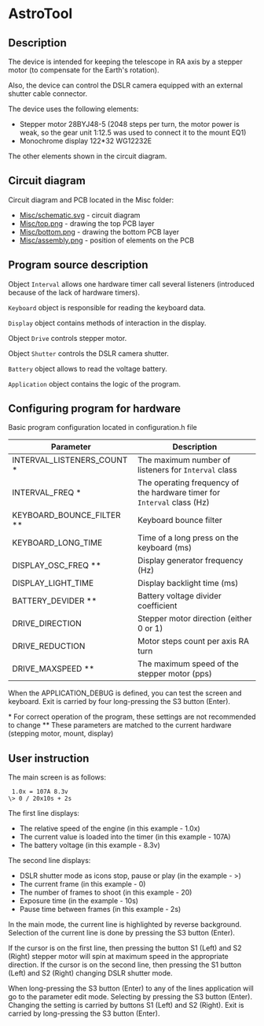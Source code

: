 # AstroTool

## Description

The device is intended for keeping the telescope in RA axis by a stepper motor (to compensate for the Earth's rotation).

Also, the device can control the DSLR camera equipped with an external shutter cable connector.

The device uses the following elements:

- Stepper motor 28BYJ48-5 (2048 steps per turn, the motor power is weak, so the gear unit 1:12.5 was used to connect it to the mount EQ1)
- Monochrome display 122*32 WG12232E

The other elements shown in the circuit diagram.

## Circuit diagram

Circuit diagram and PCB located in the Misc folder:

- [Misc/schematic.svg](Misc/schematic.svg) - circuit diagram
- [Misc/top.png](Misc/top.png) - drawing the top PCB layer
- [Misc/bottom.png](Misc/bottom.png) - drawing the bottom PCB layer
- [Misc/assembly.png](Misc/assembly.png) - position of elements on the PCB

## Program source description

Object `Interval` allows one hardware timer call several listeners (introduced because of the lack of hardware timers).

`Keyboard` object is responsible for reading the keyboard data.

`Display` object contains methods of interaction in the display.

Object `Drive` controls stepper motor.

Object `Shutter` controls the DSLR camera shutter.

`Battery` object allows to read the voltage battery.

`Application` object contains the logic of the program.

## Configuring program for hardware

Basic program configuration located in configuration.h file

| Parameter                   | Description                                                             |
| --------------------------- | ----------------------------------------------------------------------- |
| INTERVAL_LISTENERS_COUNT \* | The maximum number of listeners for `Interval` class                    |
| INTERVAL_FREQ \*            | The operating frequency of the hardware timer for `Interval` class (Hz) |
| KEYBOARD_BOUNCE_FILTER \*\* | Keyboard bounce filter                                                  |
| KEYBOARD_LONG_TIME          | Time of a long press on the keyboard (ms)                               |
| DISPLAY_OSC_FREQ \*\*       | Display generator frequency (Hz)                                        |
| DISPLAY_LIGHT_TIME          | Display backlight time (ms)                                             |
| BATTERY_DEVIDER \*\*        | Battery voltage divider coefficient                                     |
| DRIVE_DIRECTION             | Stepper motor direction (either 0 or 1)                                 |
| DRIVE_REDUCTION             | Motor steps count per axis RA turn                                      |
| DRIVE_MAXSPEED \*\*         | The maximum speed of the stepper motor (pps)                            |

When the APPLICATION_DEBUG is defined, you can test the screen and keyboard. Exit is carried by four long-pressing the S3 button (Enter).

\* For correct operation of the program, these settings are not recommended to change
\*\* These parameters are matched to the current hardware (stepping motor, mount, display)

## User instruction

The main screen is as follows:

```
 1.0x = 107A 8.3v
\> 0 / 20x10s + 2s
```

The first line displays:

- The relative speed of the engine (in this example - 1.0x)
- The current value is loaded into the timer (in this example - 107A)
- The battery voltage (in this example - 8.3v)

The second line displays:

- DSLR shutter mode as icons stop, pause or play (in the example - >)
- The current frame (in this example - 0)
- The number of frames to shoot (in this example - 20)
- Exposure time (in the example - 10s)
- Pause time between frames (in this example - 2s)

In the main mode, the current line is highlighted by reverse background.
Selection of the current line is done by pressing the S3 button (Enter).

If the cursor is on the first line, then pressing the button S1 (Left) and S2 (Right) stepper motor will spin at maximum speed in the appropriate direction.
If the cursor is on the second line, then pressing the S1 button (Left) and S2 (Right) changing DSLR shutter mode.

When long-pressing the S3 button (Enter) to any of the lines application will go to the parameter edit mode.
Selecting by pressing the S3 button (Enter).
Changing the setting is carried by buttons S1 (Left) and S2 (Right).
Exit is carried by long-pressing the S3 button (Enter).

